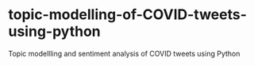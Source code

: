 # topic-modelling-of-COVID-tweets-using-python
Topic modellling and sentiment analysis of COVID tweets using Python
